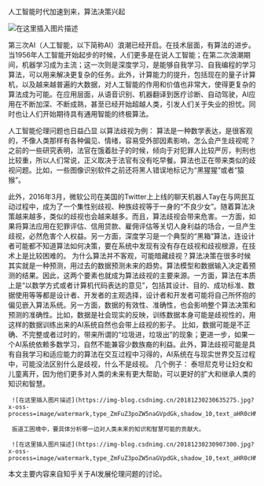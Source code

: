 ﻿人工智能时代加速到来，算法决策兴起

![在这里插入图片描述](https://img-blog.csdnimg.cn/20181230225037773.jpg?x-oss-process=image/watermark,type_ZmFuZ3poZW5naGVpdGk,shadow_10,text_aHR0cHM6Ly9ibG9nLmNzZG4ubmV0L3dlaXhpbl80MzI2ODM5Mw==,size_16,color_FFFFFF,t_70)

第三次AI（人工智能，以下简称AI）浪潮已经开启。在技术层面，有算法的进步。当1956年人工智能开始起步的时候，人们更多是在说人工智能；在第二次浪潮期间，机器学习成为主流；这一次则是深度学习，是能够自我学习、自我编程的学习算法，可以用来解决更复杂的任务。此外，计算能力的提升，包括现在的量子计算机，以及越来越普遍的大数据，对人工智能的作用和价值也非常大，使得更复杂的算法成为可能。在应用层面，从语音识别、机器翻译到医疗诊断、自动驾驶，AI应用在不断加深、不断成熟，甚至已经开始超越人类，引发人们关于失业的担忧。同时也让人们开始期待具有通用智能的终极算法。

人工智能伦理问题也日益凸显
 以算法歧视为例：
     算法是一种数学表达，是很客观的，不像人类那样有各种偏见、情绪，容易受外部因素影响，怎么会产生歧视呢？之前的一些研究表明，法官在饿着肚子的时候，倾向于对犯罪人比较严厉，判刑也比较重，所以人们常说，正义取决于法官有没有吃早餐。算法也正在带来类似的歧视问题。比如，一些图像识别软件之前还将黑人错误地标记为“黑猩猩”或者“猿猴”。
   
   此外，2016年3月，微软公司在美国的Twitter上上线的聊天机器人Tay在与网民互动过程中，成为了一个集性别歧视、种族歧视等于一身的“不良少女”。随着算法决策越来越多，类似的歧视也会越来越多。而且，算法歧视会带来危害。一方面，如果将算法应用在犯罪评估、信用贷款、雇佣评估等关切人身利益的场合，一旦产生歧视，必然危害个人权益。另一方面，深度学习是一个典型的“黑箱”算法，连设计者可能都不知道算法如何决策，要在系统中发现有没有存在歧视和歧视根源，在技术上是比较困难的。
   为什么算法并不客观，可能暗藏歧视？算法决策在很多时候其实就是一种预测，用过去的数据预测未来的趋势。算法模型和数据输入决定着预测的结果。因此，这两个要素也就成为算法歧视的主要来源。一方面，算法在本质上是“以数学方式或者计算机代码表达的意见”，包括其设计、目的、成功标准、数据使用等等都是设计者、开发者的主观选择，设计者和开发者可能将自己所怀抱的偏见嵌入算法系统。另一方面，数据的有效性、准确性，也会影响整个算法决策和预测的准确性。比如，数据是社会现实的反映，训练数据本身可能是歧视性的，用这样的数据训练出来的AI系统自然也会带上歧视的影子。
     比如，数据可能是不正确、不完整或者过时的，带来所谓的“垃圾进，垃圾出”的现象；更进一步，如果一个AI系统依赖多数学习，自然不能兼容少数族裔的利益。此外，算法歧视可能是具有自我学习和适应能力的算法在交互过程中习得的，AI系统在与现实世界交互过程中，可能没法区别什么是歧视，什么不是歧视。
     几个例子：
     泰坦尼克号让妇女和儿童离开，因为他们更多对人类的未来有更大帮助，可以更好的扩大和继承人类的知识和智慧。

     ![在这里插入图片描述](https://img-blog.csdnimg.cn/20181230230635275.jpg?x-oss-process=image/watermark,type_ZmFuZ3poZW5naGVpdGk,shadow_10,text_aHR0cHM6Ly9ibG9nLmNzZG4ubmV0L3dlaXhpbl80MzI2ODM5Mw==,size_16,color_FFFFFF,t_70)

     扳道工困境中，要具体分析哪一边对人类未来的知识和智慧可能的贡献大。
     
     ![在这里插入图片描述](https://img-blog.csdnimg.cn/20181230230907300.jpg?x-oss-process=image/watermark,type_ZmFuZ3poZW5naGVpdGk,shadow_10,text_aHR0cHM6Ly9ibG9nLmNzZG4ubmV0L3dlaXhpbl80MzI2ODM5Mw==,size_16,color_FFFFFF,t_70)

本文主要内容来自知乎关于AI发展伦理问题的讨论。
